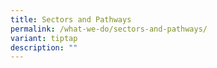 ```yaml
---
title: Sectors and Pathways
permalink: /what-we-do/sectors-and-pathways/
variant: tiptap
description: ""
---
```

<p></p>